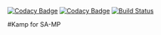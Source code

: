 [![Codacy Badge](https://api.codacy.com/project/badge/Grade/928c3904774f4f18b9f5343daa6f613e)](https://app.codacy.com/app/Double-O-Seven/kamp?utm_source=github.com&utm_medium=referral&utm_content=Double-O-Seven/kamp&utm_campaign=Badge_Grade_Dashboard)
[![Codacy Badge](https://api.codacy.com/project/badge/Coverage/b827e96eac8e4baa87ecd69f7407ad69)](https://www.codacy.com/app/Double-O-Seven/kamp?utm_source=github.com&utm_medium=referral&utm_content=Double-O-Seven/kamp&utm_campaign=Badge_Coverage)
[![Build Status](https://travis-ci.org/Double-O-Seven/kamp.svg?branch=master)](https://travis-ci.org/Double-O-Seven/kamp)

#Kamp for SA-MP
